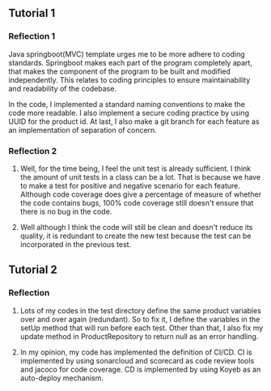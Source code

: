## Tutorial 1

### Reflection 1

Java springboot(MVC) template urges me to be more adhere to coding standards. Springboot makes each part of the program completely apart, that makes the component of the program to be built and modified independently. This relates to coding principles to ensure maintainability and readability of the codebase.

In the code, I implemented a standard naming conventions to make the code more readable. I also implement a secure coding practice by using UUID for the product id. At last, I also make a git branch for each feature as an implementation of separation of concern.

### Reflection 2

1. Well, for the time being, I feel the unit test is already sufficient. I think the amount of unit tests in a class can be a lot. That is because we have to make a test for positive and negative scenario for each feature. Although code coverage does give a percentage of measure of whether the code contains bugs, 100% code coverage still doesn't ensure that there is no bug in the code.

2. Well although I think the code will still be clean and doesn't reduce its quality, it is redundant to create the new test because the test can be incorporated in the previous test.

## Tutorial 2

### Reflection 

1. Lots of my codes in the test directory define the same product variables over and over again (redundant). So to fix it, I define the variables in the setUp method that will run before each test. Other than that, I also fix my update method in ProductRepository to return null as an error handling.

2. In my opinion, my code has implemented the definition of CI/CD. CI is implemented by using sonarcloud and scorecard as code review tools and jacoco for code coverage. CD is implemented by using Koyeb as an auto-deploy mechanism.
